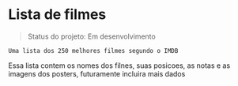 # Lista de filmes
> Status do projeto: Em desenvolvimento

``
Uma lista dos 250 melhores filmes segundo o IMDB 
``

Essa lista contem os nomes dos filnes, suas posicoes, as notas e as imagens dos posters, futuramente incluira mais dados 
